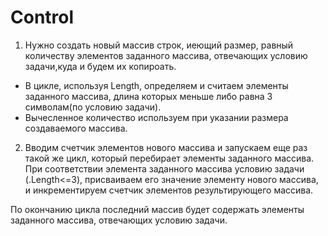 # Control
1. Нужно создать новый массив строк, иеющий размер, равный количеству элементов заданного массива, отвечающих условию задачи,куда и будем их копироать.
* В цикле, используя Length, определяем и считаем элементы заданного массива, длина которых меньше либо равна 3 символам(по условию задачи). 
* Вычесленное количество используем при указании размера создаваемого массива.
2. Вводим счетчик элементов нового массива и запускаем еще раз такой же цикл, который перебирает элементы заданного массива. При соответствии элемента заданного массива условию задачи (.Length<=3), присваиваем его значение элементу нового массива, и инкрементируем счетчик элементов результирующего массива.
 
По окончанию цикла последний массив будет содержать элементы заданного массива, отвечающих условию задачи. 